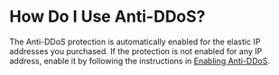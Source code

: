 # How Do I Use Anti-DDoS?<a name="EN-US_TOPIC_0204851501"></a>

The Anti-DDoS protection is automatically enabled for the elastic IP addresses you purchased. If the protection is not enabled for any IP address, enable it by following the instructions in  [Enabling Anti-DDoS](enabling-anti-ddos.md#li974624615513).


